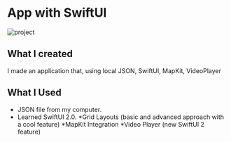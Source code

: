 #  App with SwiftUI

![project](project.gif)

## What I created

I made an application that, using local JSON, SwiftUI, MapKit, VideoPlayer

## What I Used

* JSON file from my computer.
* Learned SwiftUI 2.0.
*Grid Layouts (basic and advanced approach with a cool feature)
*MapKit Integration
*Video Player (new SwiftUI 2 feature)
 


